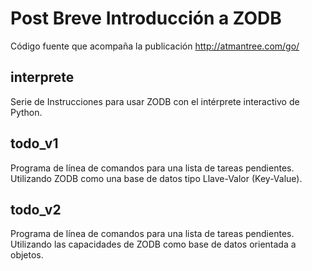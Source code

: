Post Breve Introducción a ZODB
==============================

Código fuente que acompaña la publicación http://atmantree.com/go/

interprete
----------

Serie de Instrucciones para usar ZODB con el intérprete interactivo de Python.

todo_v1
-------

Programa de línea de comandos para una lista de tareas pendientes. Utilizando 
ZODB como una base de datos tipo Llave-Valor (Key-Value).

todo_v2
-------

Programa de línea de comandos para una lista de tareas pendientes. Utilizando
las capacidades de ZODB como base de datos orientada a objetos.
